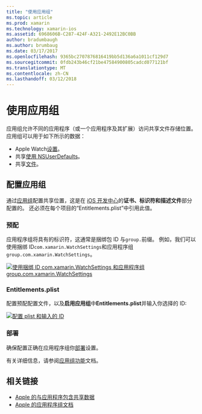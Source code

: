 ```yaml
---
title: "使用应用组"
ms.topic: article
ms.prod: xamarin
ms.technology: xamarin-ios
ms.assetid: 6968606B-C287-424F-A321-2492E12BC0BB
author: bradumbaugh
ms.author: brumbaug
ms.date: 03/17/2017
ms.openlocfilehash: 9365bc2707876816419bb5d136a6a1011cf129d7
ms.sourcegitcommit: 0fdb243b46cf21be47584900805cadcd077121bf
ms.translationtype: MT
ms.contentlocale: zh-CN
ms.lasthandoff: 03/12/2018
---
```

# <a name="working-with-app-groups"></a>使用应用组


应用组允许不同的应用程序（或一个应用程序及其扩展）访问共享文件存储位置。 应用组可以用于如下所示的数据：

- Apple Watch[设置](~/ios/watchos/app-fundamentals/settings.md)。
- 共享[使用 NSUserDefaults](~/ios/watchos/app-fundamentals/parent-app.md#nsuserdefaults)。
- 共享[文件](~/ios/watchos/app-fundamentals/parent-app.md#files)。

## <a name="configure-an-app-group"></a>配置应用组

通过[应用组](https://developer.apple.com/library/ios/documentation/Miscellaneous/Reference/EntitlementKeyReference/Chapters/EnablingAppSandbox.html#//apple_ref/doc/uid/TP40011195-CH4-SW19)配置共享位置，这是在 [iOS 开发中心](https://developer.apple.com/devcenter/ios/)的**证书、标识符和描述文件**部分配置的。 还必须在每个项目的“Entitlements.plist”中引用此值。

### <a name="provisioning"></a>预配

应用程序组将具有的标识符，这通常是捆绑包 ID 与`group.`前缀。 例如，我们可以使用捆绑 ID`com.xamarin.WatchSettings`和应用程序组`group.com.xamarin.WatchSettings`。

[![](app-groups-images/app-group-sml.png "使用捆绑 ID com.xamarin.WatchSettings 和应用程序组 group.com.xamarin.WatchSettings")](app-groups-images/app-group.png#lightbox)

### <a name="entitlementsplist"></a>Entitlements.plist

配置预配配置文件，以及**启用应用组**中**Entitlements.plist**并输入你选择的 ID:

[![](app-groups-images/entitlements-sml.png "配置 plist 和输入的 ID")](app-groups-images/entitlements.png#lightbox)


### <a name="deployment"></a>部署

确保配置正确在应用程序组你[部署](~/ios/watchos/deploy-test/index.md#App_Groups)设置。


有关详细信息，请参阅[应用组功能](~/ios/deploy-test/provisioning/capabilities/app-groups-capabilities.md)文档。


## <a name="related-links"></a>相关链接

- [Apple 的与应用程序包含共享数据](https://developer.apple.com/library/ios/documentation/General/Conceptual/ExtensibilityPG/ExtensionScenarios.html)
- [Apple 的应用程序组文档](https://developer.apple.com/library/ios/documentation/Miscellaneous/Reference/EntitlementKeyReference/Chapters/EnablingAppSandbox.html#//apple_ref/doc/uid/TP40011195-CH4-SW19)
